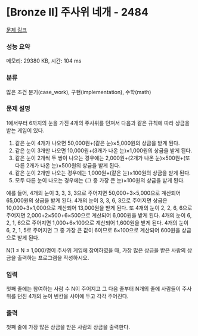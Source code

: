 # [Bronze II] 주사위 네개 - 2484 

[문제 링크](https://www.acmicpc.net/problem/2484) 

### 성능 요약

메모리: 29380 KB, 시간: 104 ms

### 분류

많은 조건 분기(case_work), 구현(implementation), 수학(math)

### 문제 설명

<p>1에서부터 6까지의 눈을 가진 4개의 주사위를 던져서 다음과 같은 규칙에 따라 상금을 받는 게임이 있다. </p>

<ol>
	<li>같은 눈이 4개가 나오면 50,000원+(같은 눈)×5,000원의 상금을 받게 된다. </li>
	<li>같은 눈이 3개만 나오면 10,000원+(3개가 나온 눈)×1,000원의 상금을 받게 된다. </li>
	<li>같은 눈이 2개씩 두 쌍이 나오는 경우에는 2,000원+(2개가 나온 눈)×500원+(또 다른 2개가 나온 눈)×500원의 상금을 받게 된다.</li>
	<li>같은 눈이 2개만 나오는 경우에는 1,000원+(같은 눈)×100원의 상금을 받게 된다. </li>
	<li>모두 다른 눈이 나오는 경우에는 (그 중 가장 큰 눈)×100원의 상금을 받게 된다.  </li>
</ol>

<p>예를 들어, 4개의 눈이 3, 3, 3, 3으로 주어지면 50,000+3×5,000으로 계산되어 65,000원의 상금을 받게 된다. 4개의 눈이 3, 3, 6, 3으로 주어지면 상금은 10,000+3×1,000으로 계산되어 13,000원을 받게 된다. 또 4개의 눈이 2, 2, 6, 6으로 주어지면 2,000+2×500+6×500으로 계산되어 6,000원을 받게 된다. 4개의 눈이 6, 2, 1, 6으로 주어지면 1,000+6×100으로 계산되어 1,600원을 받게 된다. 4개의 눈이 6, 2, 1, 5로 주어지면 그 중 가장 큰 값이 6이므로 6×100으로 계산되어 600원을 상금으로 받게 된다.</p>

<p>N(1 ≤ N ≤ 1,000)명이 주사위 게임에 참여하였을 때, 가장 많은 상금을 받은 사람의 상금을 출력하는 프로그램을 작성하시오.</p>

### 입력 

 <p>첫째 줄에는 참여하는 사람 수 N이 주어지고 그 다음 줄부터 N개의 줄에 사람들이 주사위를 던진 4개의 눈이 빈칸을 사이에 두고 각각 주어진다.</p>

### 출력 

 <p>첫째 줄에 가장 많은 상금을 받은 사람의 상금을 출력한다.</p>

